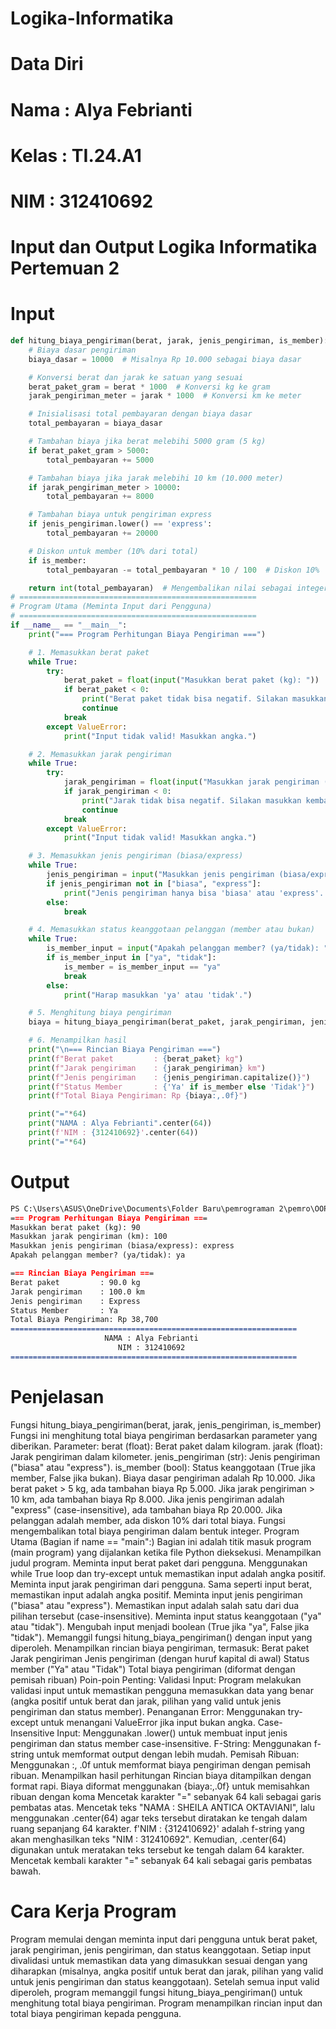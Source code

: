 # Logika-Informatika
# Data Diri
# Nama  : Alya Febrianti
# Kelas : TI.24.A1
# NIM   : 312410692
# Input dan Output Logika Informatika Pertemuan 2

# Input
```Python
def hitung_biaya_pengiriman(berat, jarak, jenis_pengiriman, is_member):
    # Biaya dasar pengiriman
    biaya_dasar = 10000  # Misalnya Rp 10.000 sebagai biaya dasar

    # Konversi berat dan jarak ke satuan yang sesuai
    berat_paket_gram = berat * 1000  # Konversi kg ke gram
    jarak_pengiriman_meter = jarak * 1000  # Konversi km ke meter

    # Inisialisasi total pembayaran dengan biaya dasar
    total_pembayaran = biaya_dasar

    # Tambahan biaya jika berat melebihi 5000 gram (5 kg)
    if berat_paket_gram > 5000:
        total_pembayaran += 5000

    # Tambahan biaya jika jarak melebihi 10 km (10.000 meter)
    if jarak_pengiriman_meter > 10000:
        total_pembayaran += 8000

    # Tambahan biaya untuk pengiriman express
    if jenis_pengiriman.lower() == 'express':
        total_pembayaran += 20000

    # Diskon untuk member (10% dari total)
    if is_member:
        total_pembayaran -= total_pembayaran * 10 / 100  # Diskon 10%

    return int(total_pembayaran)  # Mengembalikan nilai sebagai integer
# =====================================================
# Program Utama (Meminta Input dari Pengguna)
# =====================================================
if __name__ == "__main__":
    print("=== Program Perhitungan Biaya Pengiriman ===")

    # 1. Memasukkan berat paket
    while True:
        try:
            berat_paket = float(input("Masukkan berat paket (kg): "))
            if berat_paket < 0:
                print("Berat paket tidak bisa negatif. Silakan masukkan kembali.")
                continue
            break
        except ValueError:
            print("Input tidak valid! Masukkan angka.")

    # 2. Memasukkan jarak pengiriman
    while True:
        try:
            jarak_pengiriman = float(input("Masukkan jarak pengiriman (km): "))
            if jarak_pengiriman < 0:
                print("Jarak tidak bisa negatif. Silakan masukkan kembali.")
                continue
            break
        except ValueError:
            print("Input tidak valid! Masukkan angka.")

    # 3. Memasukkan jenis pengiriman (biasa/express)
    while True:
        jenis_pengiriman = input("Masukkan jenis pengiriman (biasa/express): ").strip().lower()
        if jenis_pengiriman not in ["biasa", "express"]:
            print("Jenis pengiriman hanya bisa 'biasa' atau 'express'. Silakan masukkan kembali.")
        else:
            break

    # 4. Memasukkan status keanggotaan pelanggan (member atau bukan)
    while True:
        is_member_input = input("Apakah pelanggan member? (ya/tidak): ").strip().lower()
        if is_member_input in ["ya", "tidak"]:
            is_member = is_member_input == "ya"
            break
        else:
            print("Harap masukkan 'ya' atau 'tidak'.")

    # 5. Menghitung biaya pengiriman
    biaya = hitung_biaya_pengiriman(berat_paket, jarak_pengiriman, jenis_pengiriman, is_member)

    # 6. Menampilkan hasil
    print("\n=== Rincian Biaya Pengiriman ===")
    print(f"Berat paket         : {berat_paket} kg")
    print(f"Jarak pengiriman    : {jarak_pengiriman} km")
    print(f"Jenis pengiriman    : {jenis_pengiriman.capitalize()}")
    print(f"Status Member       : {'Ya' if is_member else 'Tidak'}")
    print(f"Total Biaya Pengiriman: Rp {biaya:,.0f}")

    print("="*64)
    print("NAMA : Alya Febrianti".center(64))
    print(f'NIM : {312410692}'.center(64))
    print("="*64)

```
# Output

```Markdown
PS C:\Users\ASUS\OneDrive\Documents\Folder Baru\pemrograman 2\pemro\OOP> & C:/Users/ASUS/AppData/Local/Programs/Python/Python313/python.exe "c:/Users/ASUS/Pictures/smester 2 logika/appp.py"
=== Program Perhitungan Biaya Pengiriman ===
Masukkan berat paket (kg): 90
Masukkan jarak pengiriman (km): 100
Masukkan jenis pengiriman (biasa/express): express
Apakah pelanggan member? (ya/tidak): ya

=== Rincian Biaya Pengiriman ===
Berat paket         : 90.0 kg
Jarak pengiriman    : 100.0 km
Jenis pengiriman    : Express
Status Member       : Ya
Total Biaya Pengiriman: Rp 38,700
================================================================
                     NAMA : Alya Febrianti
                        NIM : 312410692
================================================================
```
# Penjelasan

Fungsi hitung_biaya_pengiriman(berat, jarak, jenis_pengiriman, is_member) Fungsi ini menghitung total biaya pengiriman berdasarkan parameter yang diberikan. Parameter: berat (float): Berat paket dalam kilogram. jarak (float): Jarak pengiriman dalam kilometer. jenis_pengiriman (str): Jenis pengiriman ("biasa" atau "express"). is_member (bool): Status keanggotaan (True jika member, False jika bukan). Biaya dasar pengiriman adalah Rp 10.000. Jika berat paket > 5 kg, ada tambahan biaya Rp 5.000. Jika jarak pengiriman > 10 km, ada tambahan biaya Rp 8.000. Jika jenis pengiriman adalah "express" (case-insensitive), ada tambahan biaya Rp 20.000. Jika pelanggan adalah member, ada diskon 10% dari total biaya. Fungsi mengembalikan total biaya pengiriman dalam bentuk integer. Program Utama (Bagian if name == "main":) Bagian ini adalah titik masuk program (main program) yang dijalankan ketika file Python dieksekusi. Menampilkan judul program. Meminta input berat paket dari pengguna. Menggunakan while True loop dan try-except untuk memastikan input adalah angka positif. Meminta input jarak pengiriman dari pengguna. Sama seperti input berat, memastikan input adalah angka positif. Meminta input jenis pengiriman ("biasa" atau "express"). Memastikan input adalah salah satu dari dua pilihan tersebut (case-insensitive). Meminta input status keanggotaan ("ya" atau "tidak"). Mengubah input menjadi boolean (True jika "ya", False jika "tidak"). Memanggil fungsi hitung_biaya_pengiriman() dengan input yang diperoleh. Menampilkan rincian biaya pengiriman, termasuk: Berat paket Jarak pengiriman Jenis pengiriman (dengan huruf kapital di awal) Status member ("Ya" atau "Tidak") Total biaya pengiriman (diformat dengan pemisah ribuan) Poin-poin Penting: Validasi Input: Program melakukan validasi input untuk memastikan pengguna memasukkan data yang benar (angka positif untuk berat dan jarak, pilihan yang valid untuk jenis pengiriman dan status member). Penanganan Error: Menggunakan try-except untuk menangani ValueError jika input bukan angka. Case-Insensitive Input: Menggunakan .lower() untuk membuat input jenis pengiriman dan status member case-insensitive. F-String: Menggunakan f-string untuk memformat output dengan lebih mudah. Pemisah Ribuan: Menggunakan :, .0f untuk memformat biaya pengiriman dengan pemisah ribuan. Menampilkan hasil perhitungan Rincian biaya ditampilkan dengan format rapi. Biaya diformat menggunakan {biaya:,.0f} untuk memisahkan ribuan dengan koma Mencetak karakter "=" sebanyak 64 kali sebagai garis pembatas atas. Mencetak teks "NAMA : SHEILA ANTICA OKTAVIANI", lalu menggunakan .center(64) agar teks tersebut diratakan ke tengah dalam ruang sepanjang 64 karakter. f'NIM : {312410692}' adalah f-string yang akan menghasilkan teks "NIM : 312410692". Kemudian, .center(64) digunakan untuk meratakan teks tersebut ke tengah dalam 64 karakter. Mencetak kembali karakter "=" sebanyak 64 kali sebagai garis pembatas bawah.

# Cara Kerja Program
Program memulai dengan meminta input dari pengguna untuk berat paket, jarak pengiriman, jenis pengiriman, dan status keanggotaan. Setiap input divalidasi untuk memastikan data yang dimasukkan sesuai dengan yang diharapkan (misalnya, angka positif untuk berat dan jarak, pilihan yang valid untuk jenis pengiriman dan status keanggotaan). Setelah semua input valid diperoleh, program memanggil fungsi hitung_biaya_pengiriman() untuk menghitung total biaya pengiriman. Program menampilkan rincian input dan total biaya pengiriman kepada pengguna.

